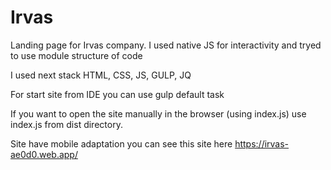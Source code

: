 # Irvas
Landing page for Irvas company.  I used native JS for interactivity and tryed to use module structure of code

I used next stack
HTML, CSS, JS, GULP, JQ

For start site from IDE you can use gulp default task

If you want to open the site manually in the browser (using index.js) use index.js from dist directory.

Site have mobile adaptation you can see this site here https://irvas-ae0d0.web.app/
